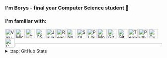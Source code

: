 ### I'm Borys - final year Computer Science student 👋

### I'm familiar with:

<img align="left" alt="Visual Studio Code" width="30px" src="https://github.com/boryscz/icons/blob/main/visual-studio-code.png?short_path=5e11707" />
<img align="left" alt="Microsoft Visual Studio" width="30px" src="https://github.com/boryscz/icons/blob/main/visual-studio.png?short_path=5e11707" />
<img align="left" alt="HTML5" width="30px" src="https://github.com/boryscz/icons/blob/main/html.png?short_path=5e11707" />
<img align="left" alt="CSS3" width="30px" src="https://github.com/boryscz/icons/blob/main/css.png?short_path=5e11707" />
<img align="left" alt="JavaScript" width="30px" src="https://github.com/boryscz/icons/blob/main/javascript.png?short_path=5e11707" />
<img align="left" alt="React" width="30px" src="https://github.com/boryscz/icons/blob/main/react.png?short_path=5e11707" />
<img align="left" alt="Node.js" width="30px" src="https://github.com/boryscz/icons/blob/main/nodejs.png?short_path=5e11707" />
<img align="left" alt="SQL" width="30px" src="https://github.com/boryscz/icons/blob/main/sql.png?short_path=5e11707" />
<img align="left" alt="PL/SQL" width="30px" src="https://github.com/boryscz/icons/blob/main/plsql.png?short_path=5e11707" />
<img align="left" alt="MongoDB" width="30px" src="https://github.com/boryscz/icons/blob/main/mongodb.png?short_path=5e11707" />
<img align="left" alt="Git" width="30px" src="https://github.com/boryscz/icons/blob/main/visual-studio.png?short_path=5e11707" />
<img align="left" alt="GitHub" width="30px" src="https://github.com/boryscz/icons/blob/main/github.png?short_path=5e11707" />
<img align="left" alt="Terminal" width="30px" src="https://github.com/boryscz/icons/blob/main/terminal.png?short_path=5e11707" />
<img align="left" alt="Python" width="30px" src="https://github.com/boryscz/icons/blob/main/python.png?short_path=5e11707" />
<img align="left" alt="C++" width="30px" src="https://github.com/boryscz/icons/blob/main/cplusplus.svg?short_path=5e11707" />
<img align="left" alt="C" width="30px" src="https://github.com/boryscz/icons/blob/main/c.svg?short_path=5e11707" />

<br />
<br />

---

<details>
  <summary>:zap: GitHub Stats</summary>

  <img align="left" alt="boryscz - GitHub Stats" src="https://github-readme-stats.codestackr.vercel.app/api?username=boryscz&show_icons=true&hide_border=true" />

</details>